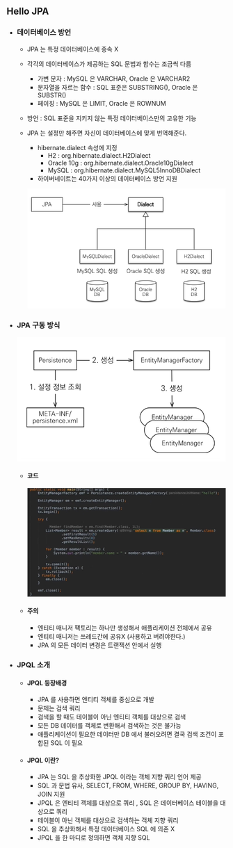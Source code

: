 ## Hello JPA

* ### 데이터베이스 방언
    * JPA 는 특정 데이터베이스에 종속 X
    * 각각의 데이터베이스가 제공하는 SQL 문법과 함수는 조금씩 다름
        * 가변 문자 : MySQL 은 VARCHAR, Oracle 은 VARCHAR2
        * 문자열을 자르는 함수 : SQL 표준은 SUBSTRING(), Oracle 은 SUBSTR()
        * 페이징 : MySQL 은 LIMIT, Oracle 은 ROWNUM
    * 방언 : SQL 표준을 지키지 않는 특정 데이터베이스만의 고유한 기능
    * JPA 는 설정만 해주면 자신이 데이터베이스에 맞게 번역해준다.
        * hibernate.dialect 속성에 지정
            * H2 : org.hibernate.dialect.H2Dialect
            * Oracle 10g : org.hibernate.dialect.Oracle10gDialect
            * MySQL : org.hibernate.dialect.MySQL5InnoDBDialect
        * 하이버네이트는 40가지 이상의 데이터베이스 방언 지원
          
        ![img.png](img.png)
      

* ### JPA 구동 방식
    ![img_1.png](img_1.png)
    
    * #### 코드
        ![img_2.png](img_2.png)
    * #### 주의
        * 엔티티 매니저 팩토리는 하나만 생성해서 애플리케이션 전체에서 공유
        * 엔티티 매니저는 쓰레드간에 공유X (사용하고 버려야한다.)
        * JPA 의 모든 데이터 변경은 트랜잭션 안에서 실행
        

* ### JPQL 소개
    * #### JPQL 등장배경
        * JPA 를 사용하면 엔티티 객체를 중심으로 개발
        * 문제는 검색 쿼리
        * 검색을 할 때도 테이블이 아닌 엔티티 객체를 대상으로 검색
        * 모든 DB 데이터를 객체로 변환해서 검색하는 것은 불가능
        * 애플리케이션이 필요한 데이터만 DB 에서 불러오려면 결국 검색 조건이 포함된 SQL 이 필요
    
    * #### JPQL 이란?
        * JPA 는 SQL 을 추상화한 JPQL 이라는 객체 지향 쿼리 언어 제공
        * SQL 과 문법 유사, SELECT, FROM, WHERE, GROUP BY, HAVING, JOIN 지원
        * JPQL 은 엔티티 객체를 대상으로 쿼리 , SQL 은 데이터베이스 테이블을 대상으로 쿼리
        * 테이블이 아닌 객체를 대상으로 검색하는 객체 지향 쿼리
        * SQL 을 추상화해서 특정 데이터베이스 SQL 에 의존 X
        * JPQL 을 한 마디로 정의하면 객체 지향 SQL